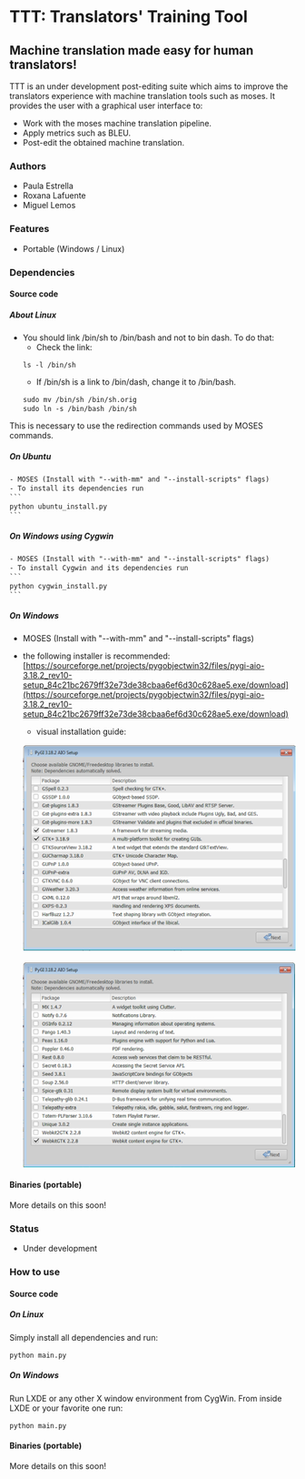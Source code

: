 # TTT: Translators' Training Tool



## Machine translation made easy for human translators!
TTT is an under development post-editing suite which aims to improve the translators experience with machine translation tools such as moses. It provides the user with a graphical user interface to:

- Work with the moses machine translation pipeline.
- Apply metrics such as BLEU.
- Post-edit the obtained machine translation.



### Authors
- Paula Estrella
- Roxana Lafuente
- Miguel Lemos



### Features
- Portable (Windows / Linux)



### Dependencies

#### Source code

##### About Linux
- You should link /bin/sh to /bin/bash and not to bin dash. To do that:
	- Check the link:
	```
	ls -l /bin/sh
	```
	- If /bin/sh is a link to /bin/dash, change it to /bin/bash.
	```
	sudo mv /bin/sh /bin/sh.orig
	sudo ln -s /bin/bash /bin/sh
	```
This is necessary to use the redirection commands used by MOSES commands.


##### On Ubuntu
	- MOSES (Install with "--with-mm" and "--install-scripts" flags)
	- To install its dependencies run
	```
	python ubuntu_install.py
	```

##### On Windows using Cygwin
	- MOSES (Install with "--with-mm" and "--install-scripts" flags)
	- To install Cygwin and its dependencies run
	```
	python cygwin_install.py
	```
##### On Windows
- MOSES (Install with "--with-mm" and "--install-scripts" flags)
- the following installer is recommended:
	[https://sourceforge.net/projects/pygobjectwin32/files/pygi-aio-3.18.2_rev10-setup_84c21bc2679ff32e73de38cbaa6ef6d30c628ae5.exe/download](https://sourceforge.net/projects/pygobjectwin32/files/pygi-aio-3.18.2_rev10-setup_84c21bc2679ff32e73de38cbaa6ef6d30c628ae5.exe/download)

	- visual installation guide:

	![Screenshot](./installation/windows_guide/GTK.png)

	![Screenshot](./installation/windows_guide/Webkit.png)





#### Binaries (portable)
More details on this soon!



### Status
- Under development



### How to use

#### Source code

##### On Linux
Simply install all dependencies and run:
```
python main.py
```
##### On Windows

Run LXDE or any other X window environment from CygWin. From inside LXDE or your favorite one run:

```
python main.py
```

#### Binaries (portable)
More details on this soon!
